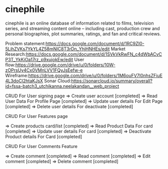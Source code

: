 # cinephile

cinephile is an online database of information related to films, television series, and streaming content online – including cast, production crew and personal biographies, plot summaries, ratings, and fan and critical reviews.

Problem statement:https://docs.google.com/document/d/1RC9ZI0-5LihZVKs7YkYL4Z58mNIC8T3rDn_YhjHNHEs/edit
Market Research:https://docs.google.com/document/d/1SVkVkRwFN_c4dWbACvCP3T_YkKiOa17rz_p9xujokEw/edit
User flow:https://drive.google.com/drive/u/0/folders/10W-zOPrsUy4Cx0VMnLVV1FQyJsEefw-e
Wireframe:https://drive.google.com/drive/u/0/folders/1M6ouFV7l0nhsZFiuE4L3doCl2htaKJsX
Sonar Cloud:https://sonarcloud.io/summary/overall?id=fssa-batch3_utchikanna.neelakandan__web_project

CRUD For User signing page
=> Create user account [completed]
=> Read User Data For Profile Page [completed]
=> Update user details For Edit Page [completed]
=> Delete user details For deactivate [completed]

CRUD For User Features page

=> Create products card/list [completed]
=> Read Product Data For card [completed]
=> Update user details For card [completed]
=> Deactivate Product details For Card [completed]

CRUD For User Comments Feature

=> Create comment [completed]
=> Read comment [completed]
=> Edit comment [completed]
=> Delete comment [completed]
